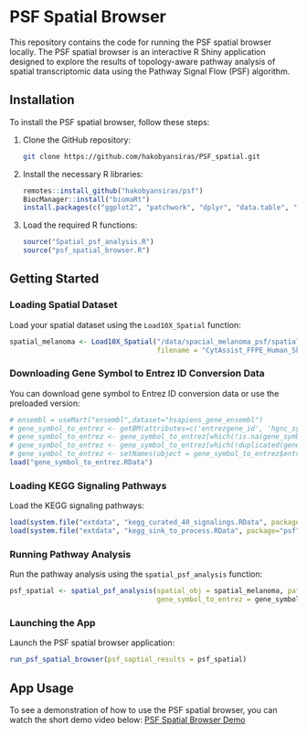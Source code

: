 # PSF Spatial Browser

This repository contains the code for running the PSF spatial browser locally. The PSF spatial browser is an interactive R Shiny application designed to explore the results of topology-aware pathway analysis of spatial transcriptomic data using the Pathway Signal Flow (PSF) algorithm.

## Installation

To install the PSF spatial browser, follow these steps:

1.  Clone the GitHub repository:

    ``` bash
    git clone https://github.com/hakobyansiras/PSF_spatial.git
    ```

2.  Install the necessary R libraries:

    ``` r
    remotes::install_github("hakobyansiras/psf")
    BiocManager::install("biomaRt")
    install.packages(c("ggplot2", "patchwork", "dplyr", "data.table", "DT", "miniUI", "shiny", "Seurat", "psf", "magick", "shinyjs", "visNetwork", "biomaRt", "SeuratData"))
    ```

3.  Load the required R functions:

    ``` r
    source("Spatial_psf_analysis.R")
    source("psf_spatial_browser.R")
    ```

## Getting Started

### Loading Spatial Dataset

Load your spatial dataset using the `Load10X_Spatial` function:

``` r
spatial_melanoma <- Load10X_Spatial("/data/spacial_melanoma_psf/spatial_data",
                                    filename = "CytAssist_FFPE_Human_Skin_Melanoma_filtered_feature_bc_matrix.h5")
```

### Downloading Gene Symbol to Entrez ID Conversion Data

You can download gene symbol to Entrez ID conversion data or use the preloaded version:

``` r
# ensembl = useMart("ensembl",dataset="hsapiens_gene_ensembl")
# gene_symbol_to_entrez <- getBM(attributes=c('entrezgene_id', 'hgnc_symbol'), mart = ensembl)
# gene_symbol_to_entrez <- gene_symbol_to_entrez[which(!is.na(gene_symbol_to_entrez$entrezgene_id)),]
# gene_symbol_to_entrez <- gene_symbol_to_entrez[which(!duplicated(gene_symbol_to_entrez$entrezgene_id)),]
# gene_symbol_to_entrez <- setNames(object = gene_symbol_to_entrez$entrezgene_id, nm = gene_symbol_to_entrez$hgnc_symbol)
load("gene_symbol_to_entrez.RData")
```

### Loading KEGG Signaling Pathways

Load the KEGG signaling pathways:

``` r
load(system.file("extdata", "kegg_curated_40_signalings.RData", package="psf"))
load(system.file("extdata", "kegg_sink_to_process.RData", package="psf"))
```

### Running Pathway Analysis

Run the pathway analysis using the `spatial_psf_analysis` function:

``` r
psf_spatial <- spatial_psf_analysis(spatial_obj = spatial_melanoma, pathway_collection = kegg_curated_40_signalings,
                                    gene_symbol_to_entrez = gene_symbol_to_entrez, nthreads = 30)
```

### Launching the App

Launch the PSF spatial browser application:

``` r
run_psf_spatial_browser(psf_saptial_results = psf_spatial)
```

## App Usage

To see a demonstration of how to use the PSF spatial browser, you can watch the short demo video below: [PSF Spatial Browser Demo](https://youtu.be/lHTgYBA374o)
